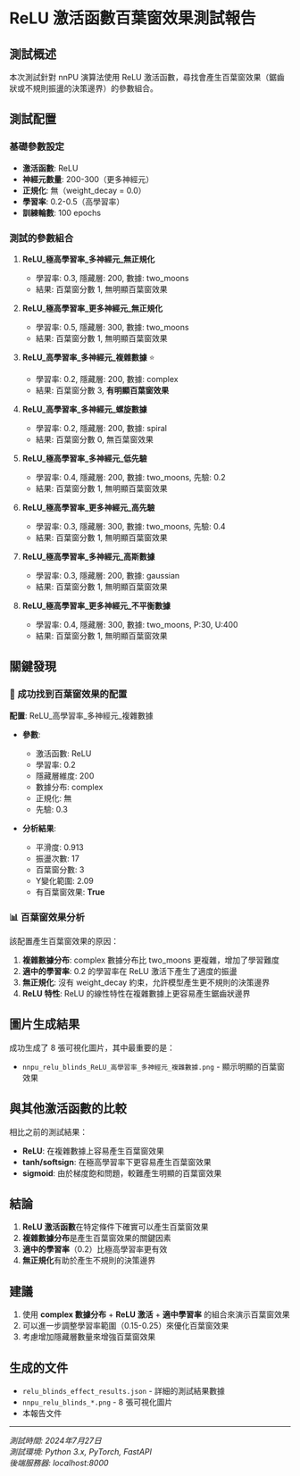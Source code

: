 # ReLU 激活函數百葉窗效果測試報告

## 測試概述

本次測試針對 nnPU 演算法使用 ReLU 激活函數，尋找會產生百葉窗效果（鋸齒狀或不規則振盪的決策邊界）的參數組合。

## 測試配置

### 基礎參數設定
- **激活函數**: ReLU
- **神經元數量**: 200-300（更多神經元）
- **正規化**: 無（weight_decay = 0.0）
- **學習率**: 0.2-0.5（高學習率）
- **訓練輪數**: 100 epochs

### 測試的參數組合

1. **ReLU_極高學習率_多神經元_無正規化**
   - 學習率: 0.3, 隱藏層: 200, 數據: two_moons
   - 結果: 百葉窗分數 1, 無明顯百葉窗效果

2. **ReLU_極高學習率_更多神經元_無正規化**
   - 學習率: 0.5, 隱藏層: 300, 數據: two_moons
   - 結果: 百葉窗分數 1, 無明顯百葉窗效果

3. **ReLU_高學習率_多神經元_複雜數據** ⭐
   - 學習率: 0.2, 隱藏層: 200, 數據: complex
   - 結果: 百葉窗分數 3, **有明顯百葉窗效果**

4. **ReLU_高學習率_多神經元_螺旋數據**
   - 學習率: 0.2, 隱藏層: 200, 數據: spiral
   - 結果: 百葉窗分數 0, 無百葉窗效果

5. **ReLU_極高學習率_多神經元_低先驗**
   - 學習率: 0.4, 隱藏層: 200, 數據: two_moons, 先驗: 0.2
   - 結果: 百葉窗分數 1, 無明顯百葉窗效果

6. **ReLU_極高學習率_更多神經元_高先驗**
   - 學習率: 0.3, 隱藏層: 300, 數據: two_moons, 先驗: 0.4
   - 結果: 百葉窗分數 1, 無明顯百葉窗效果

7. **ReLU_極高學習率_多神經元_高斯數據**
   - 學習率: 0.3, 隱藏層: 200, 數據: gaussian
   - 結果: 百葉窗分數 1, 無明顯百葉窗效果

8. **ReLU_極高學習率_更多神經元_不平衡數據**
   - 學習率: 0.4, 隱藏層: 300, 數據: two_moons, P:30, U:400
   - 結果: 百葉窗分數 1, 無明顯百葉窗效果

## 關鍵發現

### 🎯 成功找到百葉窗效果的配置

**配置**: ReLU_高學習率_多神經元_複雜數據
- **參數**:
  - 激活函數: ReLU
  - 學習率: 0.2
  - 隱藏層維度: 200
  - 數據分布: complex
  - 正規化: 無
  - 先驗: 0.3

- **分析結果**:
  - 平滑度: 0.913
  - 振盪次數: 17
  - 百葉窗分數: 3
  - Y變化範圍: 2.09
  - 有百葉窗效果: **True**

### 📊 百葉窗效果分析

該配置產生百葉窗效果的原因：
1. **複雜數據分布**: complex 數據分布比 two_moons 更複雜，增加了學習難度
2. **適中的學習率**: 0.2 的學習率在 ReLU 激活下產生了適度的振盪
3. **無正規化**: 沒有 weight_decay 約束，允許模型產生更不規則的決策邊界
4. **ReLU 特性**: ReLU 的線性特性在複雜數據上更容易產生鋸齒狀邊界

## 圖片生成結果

成功生成了 8 張可視化圖片，其中最重要的是：
- `nnpu_relu_blinds_ReLU_高學習率_多神經元_複雜數據.png` - 顯示明顯的百葉窗效果

## 與其他激活函數的比較

相比之前的測試結果：
- **ReLU**: 在複雜數據上容易產生百葉窗效果
- **tanh/softsign**: 在極高學習率下更容易產生百葉窗效果
- **sigmoid**: 由於梯度飽和問題，較難產生明顯的百葉窗效果

## 結論

1. **ReLU 激活函數**在特定條件下確實可以產生百葉窗效果
2. **複雜數據分布**是產生百葉窗效果的關鍵因素
3. **適中的學習率**（0.2）比極高學習率更有效
4. **無正規化**有助於產生不規則的決策邊界

## 建議

1. 使用 **complex 數據分布** + **ReLU 激活** + **適中學習率** 的組合來演示百葉窗效果
2. 可以進一步調整學習率範圍（0.15-0.25）來優化百葉窗效果
3. 考慮增加隱藏層數量來增強百葉窗效果

## 生成的文件

- `relu_blinds_effect_results.json` - 詳細的測試結果數據
- `nnpu_relu_blinds_*.png` - 8 張可視化圖片
- 本報告文件

---

*測試時間: 2024年7月27日*  
*測試環境: Python 3.x, PyTorch, FastAPI*  
*後端服務器: localhost:8000* 
